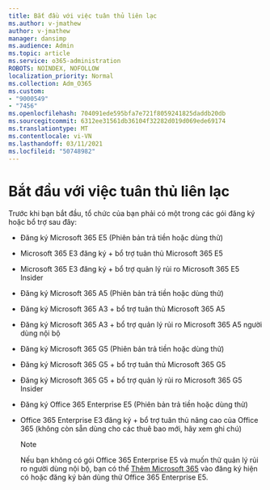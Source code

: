 ```yaml
---
title: Bắt đầu với việc tuân thủ liên lạc
ms.author: v-jmathew
author: v-jmathew
manager: dansimp
ms.audience: Admin
ms.topic: article
ms.service: o365-administration
ROBOTS: NOINDEX, NOFOLLOW
localization_priority: Normal
ms.collection: Adm_O365
ms.custom:
- "9000549"
- "7456"
ms.openlocfilehash: 704091ede595bfa7e721f8059241825daddb20db
ms.sourcegitcommit: 6312ee31561db36104f32282d019d069ede69174
ms.translationtype: MT
ms.contentlocale: vi-VN
ms.lasthandoff: 03/11/2021
ms.locfileid: "50748982"
---
```

# <a name="get-started-with-communication-compliance"></a>Bắt đầu với việc tuân thủ liên lạc

Trước khi bạn bắt đầu, tổ chức của bạn phải có một trong các gói đăng ký hoặc bổ trợ sau đây:

* Đăng ký Microsoft 365 E5 (Phiên bản trả tiền hoặc dùng thử)
* Microsoft 365 E3 đăng ký + bổ trợ tuân thủ Microsoft 365 E5
* Microsoft 365 E3 đăng ký + bổ trợ quản lý rủi ro Microsoft 365 E5 Insider
* Đăng ký Microsoft 365 A5 (Phiên bản trả tiền hoặc dùng thử)
* Đăng ký Microsoft 365 A3 + bổ trợ tuân thủ Microsoft 365 A5
* Đăng ký Microsoft 365 A3 + bổ trợ quản lý rủi ro Microsoft 365 A5 người dùng nội bộ
* Đăng ký Microsoft 365 G5 (Phiên bản trả tiền hoặc dùng thử)
* Đăng ký Microsoft 365 G5 + bổ trợ tuân thủ Microsoft 365 G5
* Đăng ký Microsoft 365 G5 + bổ trợ quản lý rủi ro Microsoft 365 G5 Insider
* Đăng ký Office 365 Enterprise E5 (Phiên bản trả tiền hoặc dùng thử)
* Office 365 Enterprise E3 đăng ký + bổ trợ tuân thủ nâng cao của Office 365 (không còn sẵn dùng cho các thuê bao mới, hãy xem ghi chú)

    > [!NOTE]
    > Nếu bạn không có gói Office 365 Enterprise E5 và muốn thử quản lý rủi ro người dùng nội bộ, bạn có thể [Thêm Microsoft 365](https://go.microsoft.com/fwlink/?linkid=2130508) vào đăng ký hiện có hoặc đăng ký bản dùng thử Office 365 Enterprise E5.
